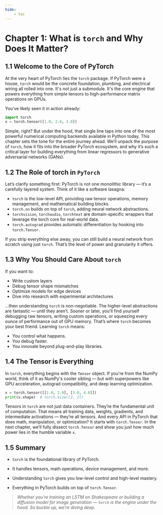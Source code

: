 ```yaml
---
hide:
    - toc
---
```


# Chapter 1: What is `torch` and Why Does It Matter?

## 1.1 Welcome to the Core of PyTorch

At the very heart of PyTorch lies the `torch` package. If PyTorch were a house, `torch` would be the concrete foundation, plumbing, and electrical wiring all rolled into one. It's not just a submodule. It's the core engine that powers everything from simple tensors to high-performance matrix operations on GPUs.

You’ve likely seen it in action already:

```python
import torch
x = torch.tensor([1.0, 2.0, 3.0])
```

Simple, right? But under the hood, that single line taps into one of the most powerful numerical computing backends available in Python today.
This chapter sets the tone for the entire journey ahead. We’ll unpack the purpose of `torch`, how it fits into the broader PyTorch ecosystem, and why it’s such a critical layer for building everything from linear regressors to generative adversarial networks (GANs).

## 1.2 The Role of torch in `PyTorch`

Let’s clarify something first: PyTorch is not one monolithic library — it’s a carefully layered system. Think of it like a software lasagna:  
- `torch` is the low-level API, providing raw tensor operations, memory management, and mathematical building blocks. <br>
- `torch.nn` builds on top of `torch`, adding neural network abstractions. <br>
- `torchvision`, `torchaudio`, `torchtext` are domain-specific wrappers that leverage the torch core for real-world data. <br>
- `torch.autograd` provides automatic differentiation by hooking into `torch.Tensor`. <br>

If you strip everything else away, you can still build a neural network from scratch using just `torch`. That’s the level of power and granularity it offers.

## 1.3 Why You Should Care About `torch`

If you want to:  
- Write custom layers  
- Debug tensor shape mismatches  
- Optimize models for edge devices  
- Dive into research with experimental architectures

...then understanding `torch` is non-negotiable. The higher-level abstractions are fantastic — until they aren’t. Sooner or later, you’ll find yourself debugging raw tensors, writing custom operations, or squeezing every ounce of performance out of GPU memory. That’s where `torch` becomes your best friend.
Learning `torch` means:  
- You control what happens.  
- You debug faster.  
- You innovate beyond plug-and-play libraries.

## 1.4 The Tensor is Everything

In `torch`, everything begins with the `Tensor` object. If you're from the NumPy world, think of it as NumPy's cooler sibling — but with superpowers like GPU acceleration, autograd compatibility, and deep learning optimization.

```python
x = torch.tensor([[1.0, 2.0], [3.0, 4.0]])
print(x.shape)  # torch.Size([2, 2])
```

Tensors in `torch` are not just data containers. They’re the fundamental unit of computation. That means all training data, weights, gradients, and intermediate activations — they’re all tensors. And every API in PyTorch that does math, manipulation, or optimization? It starts with `torch.Tensor`.
In the next chapter, we’ll fully dissect `torch.Tensor` and show you just how much power lies in the humble variable `x`.

## 1.5 Summary

- `torch` is the foundational library of PyTorch.

- It handles tensors, math operations, device management, and more.

- Understanding `torch` gives you low-level control and high-level mastery.

- Everything in PyTorch builds on top of `torch.Tensor`.

> *Whether you’re training an LSTM on Shakespeare or building a diffusion model for image generation — `torch` is the engine under the hood. So buckle up, we’re diving deep.*


